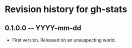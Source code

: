 # Revision history for gh-stats

## 0.1.0.0 -- YYYY-mm-dd

* First version. Released on an unsuspecting world.

